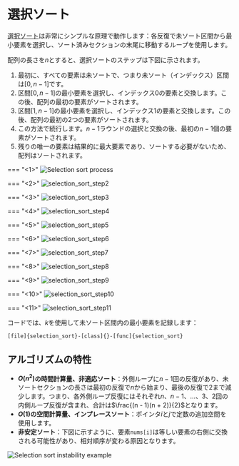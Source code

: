 # 選択ソート

<u>選択ソート</u>は非常にシンプルな原理で動作します：各反復で未ソート区間から最小要素を選択し、ソート済みセクションの末尾に移動するループを使用します。

配列の長さを$n$とすると、選択ソートのステップは下図に示されます。

1. 最初に、すべての要素は未ソートで、つまり未ソート（インデックス）区間は$[0, n-1]$です。
2. 区間$[0, n-1]$の最小要素を選択し、インデックス$0$の要素と交換します。この後、配列の最初の要素がソートされます。
3. 区間$[1, n-1]$の最小要素を選択し、インデックス$1$の要素と交換します。この後、配列の最初の2つの要素がソートされます。
4. この方法で続行します。$n - 1$ラウンドの選択と交換の後、最初の$n - 1$個の要素がソートされます。
5. 残りの唯一の要素は結果的に最大要素であり、ソートする必要がないため、配列はソートされます。

=== "<1>"
    ![Selection sort process](selection_sort.assets/selection_sort_step1.png)

=== "<2>"
    ![selection_sort_step2](selection_sort.assets/selection_sort_step2.png)

=== "<3>"
    ![selection_sort_step3](selection_sort.assets/selection_sort_step3.png)

=== "<4>"
    ![selection_sort_step4](selection_sort.assets/selection_sort_step4.png)

=== "<5>"
    ![selection_sort_step5](selection_sort.assets/selection_sort_step5.png)

=== "<6>"
    ![selection_sort_step6](selection_sort.assets/selection_sort_step6.png)

=== "<7>"
    ![selection_sort_step7](selection_sort.assets/selection_sort_step7.png)

=== "<8>"
    ![selection_sort_step8](selection_sort.assets/selection_sort_step8.png)

=== "<9>"
    ![selection_sort_step9](selection_sort.assets/selection_sort_step9.png)

=== "<10>"
    ![selection_sort_step10](selection_sort.assets/selection_sort_step10.png)

=== "<11>"
    ![selection_sort_step11](selection_sort.assets/selection_sort_step11.png)

コードでは、$k$を使用して未ソート区間内の最小要素を記録します：

```src
[file]{selection_sort}-[class]{}-[func]{selection_sort}
```

## アルゴリズムの特性

- **$O(n^2)$の時間計算量、非適応ソート**：外側ループに$n - 1$回の反復があり、未ソートセクションの長さは最初の反復で$n$から始まり、最後の反復で$2$まで減少します。つまり、各外側ループ反復にはそれぞれ$n$、$n - 1$、$\dots$、$3$、$2$回の内側ループ反復が含まれ、合計は$\frac{(n - 1)(n + 2)}{2}$となります。
- **$O(1)$の空間計算量、インプレースソート**：ポインタ$i$と$j$で定数の追加空間を使用します。
- **非安定ソート**：下図に示すように、要素`nums[i]`は等しい要素の右側に交換される可能性があり、相対順序が変わる原因となります。

![Selection sort instability example](selection_sort.assets/selection_sort_instability.png)